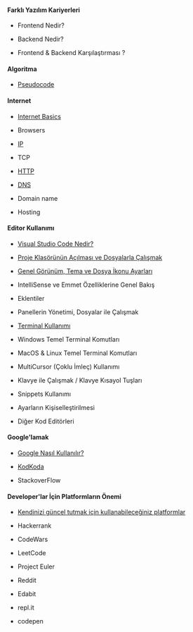 
#### Farklı Yazılım Kariyerleri
- Frontend Nedir?

- Backend Nedir?

- Frontend & Backend Karşılaştırması ?

#### Algoritma
- [Pseudocode](pseudocode/)

#### Internet
- [Internet Basics](internet/)

- Browsers

- [IP](IP/)

- TCP

- [HTTP](http/)

- [DNS](DNS/)

- Domain name

- Hosting

 

#### Editor Kullanımı

- [Visual Studio Code Nedir?](visual-studio-code-nedir/)

- [Proje Klasörünün Açılması ve Dosyalarla Çalışmak](vs-dosyalarla-calismak)

- [Genel Görünüm, Tema ve Dosya İkonu Ayarları](vs-genelgorunum/)

- IntelliSense ve Emmet Özelliklerine Genel Bakış

- Eklentiler

- Panellerin Yönetimi, Dosyalar ile Çalışmak

- [Terminal Kullanımı](terminal-kullanimi/)

 - Windows Temel Terminal Komutları

 - MacOS & Linux Temel Terminal Komutları

- MultiCursor (Çoklu İmleç) Kullanımı

- Klavye ile Çalışmak / Klavye Kısayol Tuşları

- Snippets Kullanımı

- Ayarların Kişiselleştirilmesi

- Diğer Kod Editörleri


#### Google'lamak

- [Google Nasıl Kullanılır?](google/)

- [KodKoda](kodkoda/)

- StackoverFlow


#### Developer'lar İçin Platformların Önemi

- [Kendinizi güncel tutmak için kullanabileceğiniz platformlar](platformların-önemi/)

 - Hackerrank

 - CodeWars 

 - LeetCode 

 - Project Euler

 - Reddit

 - Edabit

 - repl.it

 - codepen

 

